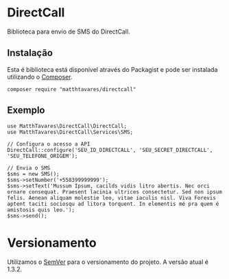 # DirectCall
Biblioteca para envio de SMS do DirectCall.

## Instalação
Esta é biblioteca está disponível através do Packagist e pode ser instalada utilizando o [Composer](https://getcomposer.org/).
```
composer require "matthtavares/directcall"
```

## Exemplo
```
use MatthTavares\DirectCall\DirectCall;
use MatthTavares\DirectCall\Services\SMS;

// Configura o acesso a API
DirectCall::configure('SEU_ID_DIRECTCALL', 'SEU_SECRET_DIRECTCALL', 'SEU_TELEFONE_ORIGEM');

// Envia o SMS
$sms = new SMS();
$sms->setNumber('+558399999999');
$sms->setText('Mussum Ipsum, cacilds vidis litro abertis. Nec orci ornare consequat. Praesent lacinia ultrices consectetur. Sed non ipsum felis. Aenean aliquam molestie leo, vitae iaculis nisl. Viva Forevis aptent taciti sociosqu ad litora torquent. In elementis mé pra quem é amistosis quis leo.');
$sms->send();
```

# Versionamento
Utilizamos o [SemVer](https://semver.org/lang/pt-BR/) para o versionamento do projeto. A versão atual é 1.3.2.